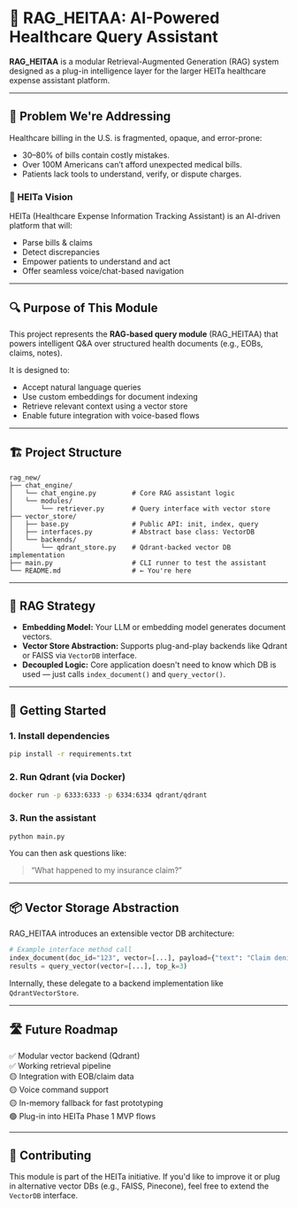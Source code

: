 # 🧠 RAG_HEITAA: AI-Powered Healthcare Query Assistant

**RAG_HEITAA** is a modular Retrieval-Augmented Generation (RAG) system designed as a plug-in intelligence layer for the larger HEITa healthcare expense assistant platform.

---

## 🚨 Problem We're Addressing

Healthcare billing in the U.S. is fragmented, opaque, and error-prone:
- 30–80% of bills contain costly mistakes.
- Over 100M Americans can’t afford unexpected medical bills.
- Patients lack tools to understand, verify, or dispute charges.

### 🧩 HEITa Vision
HEITa (Healthcare Expense Information Tracking Assistant) is an AI-driven platform that will:
- Parse bills & claims
- Detect discrepancies
- Empower patients to understand and act
- Offer seamless voice/chat-based navigation

---

## 🔍 Purpose of This Module

This project represents the **RAG-based query module** (RAG_HEITAA) that powers intelligent Q&A over structured health documents (e.g., EOBs, claims, notes).

It is designed to:
- Accept natural language queries
- Use custom embeddings for document indexing
- Retrieve relevant context using a vector store
- Enable future integration with voice-based flows

---

## 🏗️ Project Structure

```
rag_new/
├── chat_engine/
│   └── chat_engine.py         # Core RAG assistant logic
│   └── modules/
│       └── retriever.py       # Query interface with vector store
├── vector_store/
│   ├── base.py                # Public API: init, index, query
│   ├── interfaces.py          # Abstract base class: VectorDB
│   └── backends/
│       └── qdrant_store.py    # Qdrant-backed vector DB implementation
├── main.py                    # CLI runner to test the assistant
└── README.md                  # ← You're here
```

---

## 🧠 RAG Strategy

- **Embedding Model:** Your LLM or embedding model generates document vectors.
- **Vector Store Abstraction:** Supports plug-and-play backends like Qdrant or FAISS via `VectorDB` interface.
- **Decoupled Logic:** Core application doesn't need to know which DB is used — just calls `index_document()` and `query_vector()`.

---

## 🚀 Getting Started

### 1. Install dependencies
```bash
pip install -r requirements.txt
```

### 2. Run Qdrant (via Docker)
```bash
docker run -p 6333:6333 -p 6334:6334 qdrant/qdrant
```

### 3. Run the assistant
```bash
python main.py
```

You can then ask questions like:
> “What happened to my insurance claim?”

---

## 📦 Vector Storage Abstraction

RAG_HEITAA introduces an extensible vector DB architecture:

```python
# Example interface method call
index_document(doc_id="123", vector=[...], payload={"text": "Claim denied"})
results = query_vector(vector=[...], top_k=3)
```

Internally, these delegate to a backend implementation like `QdrantVectorStore`.

---

## 🛣️ Future Roadmap

✅ Modular vector backend (Qdrant)  
✅ Working retrieval pipeline  
🟡 Integration with EOB/claim data  
🟡 Voice command support  
🟡 In-memory fallback for fast prototyping  
🟢 Plug-in into HEITa Phase 1 MVP flows

---

## 🤝 Contributing

This module is part of the HEITa initiative. If you'd like to improve it or plug in alternative vector DBs (e.g., FAISS, Pinecone), feel free to extend the `VectorDB` interface.
